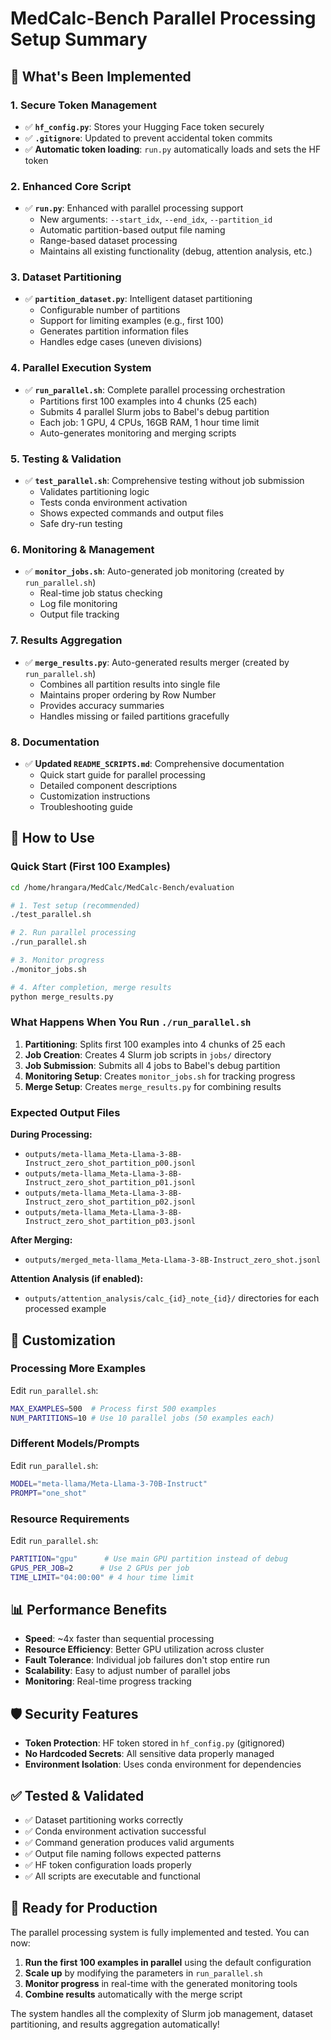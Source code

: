 # MedCalc-Bench Parallel Processing Setup Summary

## 🎉 What's Been Implemented

### 1. Secure Token Management
- ✅ **`hf_config.py`**: Stores your Hugging Face token securely
- ✅ **`.gitignore`**: Updated to prevent accidental token commits
- ✅ **Automatic token loading**: `run.py` automatically loads and sets the HF token

### 2. Enhanced Core Script
- ✅ **`run.py`**: Enhanced with parallel processing support
  - New arguments: `--start_idx`, `--end_idx`, `--partition_id`
  - Automatic partition-based output file naming
  - Range-based dataset processing
  - Maintains all existing functionality (debug, attention analysis, etc.)

### 3. Dataset Partitioning
- ✅ **`partition_dataset.py`**: Intelligent dataset partitioning
  - Configurable number of partitions
  - Support for limiting examples (e.g., first 100)
  - Generates partition information files
  - Handles edge cases (uneven divisions)

### 4. Parallel Execution System
- ✅ **`run_parallel.sh`**: Complete parallel processing orchestration
  - Partitions first 100 examples into 4 chunks (25 each)
  - Submits 4 parallel Slurm jobs to Babel's debug partition
  - Each job: 1 GPU, 4 CPUs, 16GB RAM, 1 hour time limit
  - Auto-generates monitoring and merging scripts

### 5. Testing & Validation
- ✅ **`test_parallel.sh`**: Comprehensive testing without job submission
  - Validates partitioning logic
  - Tests conda environment activation
  - Shows expected commands and output files
  - Safe dry-run testing

### 6. Monitoring & Management
- ✅ **`monitor_jobs.sh`**: Auto-generated job monitoring (created by `run_parallel.sh`)
  - Real-time job status checking
  - Log file monitoring
  - Output file tracking
  
### 7. Results Aggregation
- ✅ **`merge_results.py`**: Auto-generated results merger (created by `run_parallel.sh`)
  - Combines all partition results into single file
  - Maintains proper ordering by Row Number
  - Provides accuracy summaries
  - Handles missing or failed partitions gracefully

### 8. Documentation
- ✅ **Updated `README_SCRIPTS.md`**: Comprehensive documentation
  - Quick start guide for parallel processing
  - Detailed component descriptions
  - Customization instructions
  - Troubleshooting guide

## 🚀 How to Use

### Quick Start (First 100 Examples)
```bash
cd /home/hrangara/MedCalc/MedCalc-Bench/evaluation

# 1. Test setup (recommended)
./test_parallel.sh

# 2. Run parallel processing
./run_parallel.sh

# 3. Monitor progress
./monitor_jobs.sh

# 4. After completion, merge results
python merge_results.py
```

### What Happens When You Run `./run_parallel.sh`

1. **Partitioning**: Splits first 100 examples into 4 chunks of 25 each
2. **Job Creation**: Creates 4 Slurm job scripts in `jobs/` directory
3. **Job Submission**: Submits all 4 jobs to Babel's debug partition
4. **Monitoring Setup**: Creates `monitor_jobs.sh` for tracking progress
5. **Merge Setup**: Creates `merge_results.py` for combining results

### Expected Output Files

**During Processing:**
- `outputs/meta-llama_Meta-Llama-3-8B-Instruct_zero_shot_partition_p00.jsonl`
- `outputs/meta-llama_Meta-Llama-3-8B-Instruct_zero_shot_partition_p01.jsonl`
- `outputs/meta-llama_Meta-Llama-3-8B-Instruct_zero_shot_partition_p02.jsonl`
- `outputs/meta-llama_Meta-Llama-3-8B-Instruct_zero_shot_partition_p03.jsonl`

**After Merging:**
- `outputs/merged_meta-llama_Meta-Llama-3-8B-Instruct_zero_shot.jsonl`

**Attention Analysis (if enabled):**
- `outputs/attention_analysis/calc_{id}_note_{id}/` directories for each processed example

## 🔧 Customization

### Processing More Examples
Edit `run_parallel.sh`:
```bash
MAX_EXAMPLES=500  # Process first 500 examples
NUM_PARTITIONS=10 # Use 10 parallel jobs (50 examples each)
```

### Different Models/Prompts
Edit `run_parallel.sh`:
```bash
MODEL="meta-llama/Meta-Llama-3-70B-Instruct"
PROMPT="one_shot"
```

### Resource Requirements
Edit `run_parallel.sh`:
```bash
PARTITION="gpu"      # Use main GPU partition instead of debug
GPUS_PER_JOB=2      # Use 2 GPUs per job
TIME_LIMIT="04:00:00" # 4 hour time limit
```

## 📊 Performance Benefits

- **Speed**: ~4x faster than sequential processing
- **Resource Efficiency**: Better GPU utilization across cluster
- **Fault Tolerance**: Individual job failures don't stop entire run
- **Scalability**: Easy to adjust number of parallel jobs
- **Monitoring**: Real-time progress tracking

## 🛡️ Security Features

- **Token Protection**: HF token stored in `hf_config.py` (gitignored)
- **No Hardcoded Secrets**: All sensitive data properly managed
- **Environment Isolation**: Uses conda environment for dependencies

## ✅ Tested & Validated

- ✅ Dataset partitioning works correctly
- ✅ Conda environment activation successful
- ✅ Command generation produces valid arguments
- ✅ Output file naming follows expected patterns
- ✅ HF token configuration loads properly
- ✅ All scripts are executable and functional

## 🎯 Ready for Production

The parallel processing system is fully implemented and tested. You can now:

1. **Run the first 100 examples in parallel** using the default configuration
2. **Scale up** by modifying the parameters in `run_parallel.sh`
3. **Monitor progress** in real-time with the generated monitoring tools
4. **Combine results** automatically with the merge script

The system handles all the complexity of Slurm job management, dataset partitioning, and results aggregation automatically! 